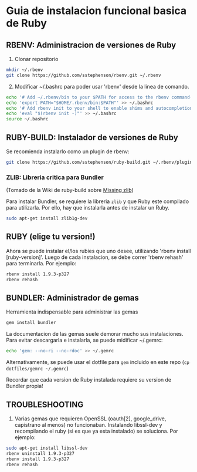 # Guia de instalacion funcional basica de Ruby

## RBENV: Administracion de versiones de Ruby

1. Clonar repositorio
```bash
mkdir ~/.rbenv
git clone https://github.com/sstephenson/rbenv.git ~/.rbenv
```
2. Modificar ~/.bashrc para poder usar 'rbenv' desde la linea de comando.
```bash
echo '# Add ~/.rbenv/bin to your $PATH for access to the rbenv command-line utility.' >> ~/.bashrc
echo 'export PATH="$HOME/.rbenv/bin:$PATH"' >> ~/.bashrc
echo '# Add rbenv init to your shell to enable shims and autocompletion.' >> ~/.bashrc
echo 'eval "$(rbenv init -)"' >> ~/.bashrc
source ~/.bashrc
```
## RUBY-BUILD: Instalador de versiones de Ruby
Se recomienda instalarlo como un plugin de rbenv:
```bash
git clone https://github.com/sstephenson/ruby-build.git ~/.rbenv/plugins/ruby-build
```

### ZLIB: Libreria critica para Bundler

(Tomado de la Wiki de ruby-build sobre [Missing zlib](https://github.com/sstephenson/ruby-build/wiki#missing-zlib))

Para instalar Bundler, se requiere la libreria `zlib` y que Ruby este compilado para utilizarla. Por ello, hay que instalarla antes de instalar un Ruby.

```bash
sudo apt-get install zlib1g-dev
```

## RUBY (elige tu version!)

Ahora se puede instalar el/los rubies que uno desee, utilizando 'rbenv install [ruby-version]'. Luego de cada instalacion, se debe correr 'rbenv rehash' para terminarla. Por ejemplo:

```bash
rbenv install 1.9.3-p327
rbenv rehash
```

## BUNDLER: Administrador de gemas
Herramienta indispensable para administrar las gemas 
```bash
gem install bundler
```

La documentacion de las gemas suele demorar mucho sus instalaciones. Para evitar descargarla e instalarla, se puede midificar ~/.gemrc:
```bash
echo 'gem: --no-ri --no-rdoc' >> ~/.gemrc
```
Alternativamente, se puede usar el dotfile para `gem` incluido en este repo (`cp dotfiles/gemrc ~/.gemrc`)

Recordar que cada version de Ruby instalada requiere su version de Bundler propia!

## TROUBLESHOOTING

1. Varias gemas que requieren OpenSSL (oauth[2], google_drive, capistrano al menos) no funcionaban. Instalando libssl-dev y recompilando el ruby (si es que ya esta instalado) se soluciona. Por ejemplo:

```bash
sudo apt-get install libssl-dev
rbenv uninstall 1.9.3-p327
rbenv install 1.9.3-p327
rbenv rehash
```
